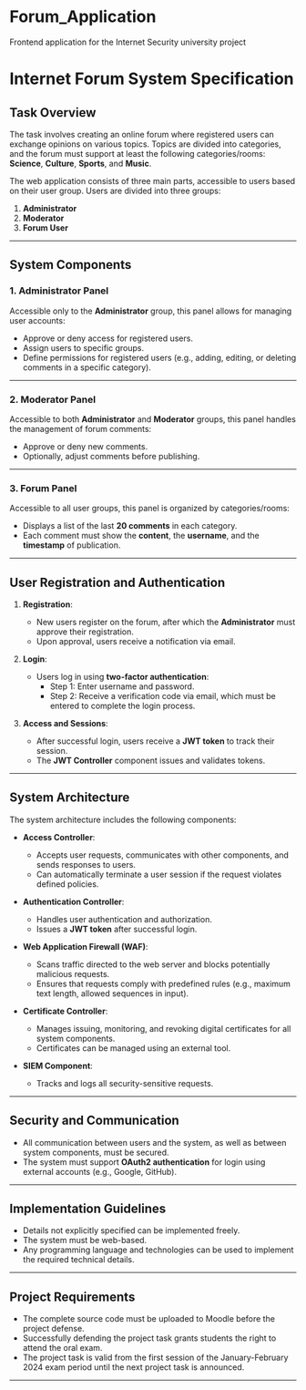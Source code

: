 # Forum_Application
 Frontend application for the Internet Security university project

# Internet Forum System Specification

## **Task Overview**
The task involves creating an online forum where registered users can exchange opinions on various topics. Topics are divided into categories, and the forum must support at least the following categories/rooms: **Science**, **Culture**, **Sports**, and **Music**.

The web application consists of three main parts, accessible to users based on their user group. Users are divided into three groups:
1. **Administrator**
2. **Moderator**
3. **Forum User**

---

## **System Components**

### **1. Administrator Panel**
Accessible only to the **Administrator** group, this panel allows for managing user accounts:
- Approve or deny access for registered users.
- Assign users to specific groups.
- Define permissions for registered users (e.g., adding, editing, or deleting comments in a specific category).

---

### **2. Moderator Panel**
Accessible to both **Administrator** and **Moderator** groups, this panel handles the management of forum comments:
- Approve or deny new comments.
- Optionally, adjust comments before publishing.

---

### **3. Forum Panel**
Accessible to all user groups, this panel is organized by categories/rooms:
- Displays a list of the last **20 comments** in each category.
- Each comment must show the **content**, the **username**, and the **timestamp** of publication.

---

## **User Registration and Authentication**

1. **Registration**:
   - New users register on the forum, after which the **Administrator** must approve their registration.
   - Upon approval, users receive a notification via email.

2. **Login**:
   - Users log in using **two-factor authentication**:
     - Step 1: Enter username and password.
     - Step 2: Receive a verification code via email, which must be entered to complete the login process.

3. **Access and Sessions**:
   - After successful login, users receive a **JWT token** to track their session.
   - The **JWT Controller** component issues and validates tokens.

---

## **System Architecture**
The system architecture includes the following components:

- **Access Controller**: 
  - Accepts user requests, communicates with other components, and sends responses to users.
  - Can automatically terminate a user session if the request violates defined policies.

- **Authentication Controller**:
  - Handles user authentication and authorization.
  - Issues a **JWT token** after successful login.

- **Web Application Firewall (WAF)**:
  - Scans traffic directed to the web server and blocks potentially malicious requests.
  - Ensures that requests comply with predefined rules (e.g., maximum text length, allowed sequences in input).

- **Certificate Controller**:
  - Manages issuing, monitoring, and revoking digital certificates for all system components.
  - Certificates can be managed using an external tool.

- **SIEM Component**:
  - Tracks and logs all security-sensitive requests.

---

## **Security and Communication**
- All communication between users and the system, as well as between system components, must be secured.
- The system must support **OAuth2 authentication** for login using external accounts (e.g., Google, GitHub).

---

## **Implementation Guidelines**
- Details not explicitly specified can be implemented freely.
- The system must be web-based.
- Any programming language and technologies can be used to implement the required technical details.

---

## **Project Requirements**
- The complete source code must be uploaded to Moodle before the project defense.
- Successfully defending the project task grants students the right to attend the oral exam.
- The project task is valid from the first session of the January-February 2024 exam period until the next project task is announced.

--- 
